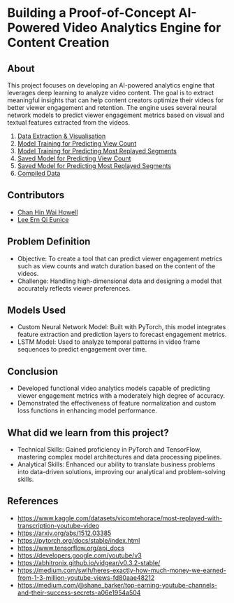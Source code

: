 # Building a Proof-of-Concept AI-Powered Video Analytics Engine for Content Creation   

## About
This project focuses on developing an AI-powered analytics engine that leverages deep learning to analyze video content. The goal is to extract meaningful insights that can help content creators optimize their videos for better viewer engagement and retention. The engine uses several neural network models to predict viewer engagement metrics based on visual and textual features extracted from the videos.


1. [Data Extraction & Visualisation](https://github.com/howllian27/Mini_Project/tree/main/src/data_collection)
2. [Model Training for Predicting View Count](https://github.com/howllian27/Mini_Project/blob/main/src/model_trainings/view_count_model.ipynb)
3. [Model Training for Predicting Most Replayed Segments](https://github.com/howllian27/Mini_Project/blob/main/src/model_trainings/most_replayed_model.py)
4. [Saved Model for Predicting View Count](https://github.com/howllian27/Mini_Project/blob/main/models/view_count_model.pth)
5. [Saved Model for Predicting Most Replayed Segments](https://github.com/howllian27/Mini_Project/blob/main/models/most_replayed_model.keras)
6. [Compiled Data](https://github.com/howllian27/Mini_Project/tree/main/data)
   
  
## Contributors

- [Chan Hin Wai Howell](https://github.com/howllian27)
- [Lee Ern Qi Eunice](https://github.com/XeuniceX)

## Problem Definition

- Objective: To create a tool that can predict viewer engagement metrics such as view counts and watch duration based on the content of the videos.
- Challenge: Handling high-dimensional data and designing a model that accurately reflects viewer preferences.

## Models Used
- Custom Neural Network Model: Built with PyTorch, this model integrates feature extraction and prediction layers to forecast engagement metrics.
- LSTM Model: Used to analyze temporal patterns in video frame sequences to predict engagement over time.
  
## Conclusion
- Developed functional video analytics models capable of predicting viewer engagement metrics with a moderately high degree of accuracy.
- Demonstrated the effectiveness of feature normalization and custom loss functions in enhancing model performance.

## What did we learn from this project?
- Technical Skills: Gained proficiency in PyTorch and TensorFlow, mastering complex model architectures and data processing pipelines.
- Analytical Skills: Enhanced our ability to translate business problems into data-driven solutions, improving our analytical and problem-solving skills.

## References

- <https://www.kaggle.com/datasets/vicomtehorace/most-replayed-with-transcription-youtube-video>
- <https://arxiv.org/abs/1512.03385>
- <https://pytorch.org/docs/stable/index.html>
- <https://www.tensorflow.org/api_docs> 
- <https://developers.google.com/youtube/v3>
- <https://abhitronix.github.io/vidgear/v0.3.2-stable/>
- <https://medium.com/swlh/heres-exactly-how-much-money-we-earned-from-1-3-million-youtube-views-fd80aae48212>
- <https://medium.com/@shane_barker/top-earning-youtube-channels-and-their-success-secrets-a06e1954a504>
